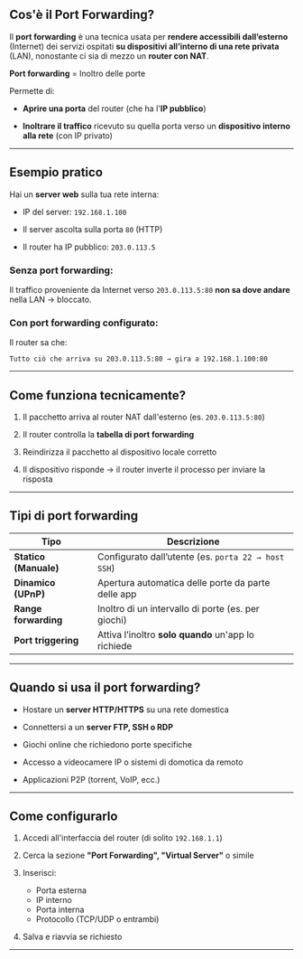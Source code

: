 ## **Cos'è il Port Forwarding?**

Il **port forwarding** è una tecnica usata per **rendere accessibili dall’esterno** (Internet) dei servizi ospitati **su dispositivi all’interno di una rete privata** (LAN), nonostante ci sia di mezzo un **router con NAT**.

**Port forwarding** = Inoltro delle porte

Permette di:

- **Aprire una porta** del router (che ha l'**IP pubblico**)
    
- **Inoltrare il traffico** ricevuto su quella porta verso un **dispositivo interno alla rete** (con IP privato)

---

## **Esempio pratico**

Hai un **server web** sulla tua rete interna:

- IP del server: `192.168.1.100`
    
- Il server ascolta sulla porta `80` (HTTP)
    
- Il router ha IP pubblico: `203.0.113.5`


### Senza port forwarding:

Il traffico proveniente da Internet verso `203.0.113.5:80` **non sa dove andare** nella LAN → bloccato.

### Con port forwarding configurato:

Il router sa che:

```
Tutto ciò che arriva su 203.0.113.5:80 → gira a 192.168.1.100:80
```

---

## **Come funziona tecnicamente?**

1. Il pacchetto arriva al router NAT dall'esterno (es. `203.0.113.5:80`)
    
2. Il router controlla la **tabella di port forwarding**
    
3. Reindirizza il pacchetto al dispositivo locale corretto
    
4. Il dispositivo risponde → il router inverte il processo per inviare la risposta

---

## **Tipi di port forwarding**

|Tipo|Descrizione|
|---|---|
|**Statico (Manuale)**|Configurato dall’utente (es. `porta 22 → host SSH`)|
|**Dinamico (UPnP)**|Apertura automatica delle porte da parte delle app|
|**Range forwarding**|Inoltro di un intervallo di porte (es. per giochi)|
|**Port triggering**|Attiva l’inoltro **solo quando** un'app lo richiede|

---

## **Quando si usa il port forwarding?**

- Hostare un **server HTTP/HTTPS** su una rete domestica
    
- Connettersi a un **server FTP, SSH o RDP**
    
- Giochi online che richiedono porte specifiche
    
- Accesso a videocamere IP o sistemi di domotica da remoto
    
- Applicazioni P2P (torrent, VoIP, ecc.)

---

## **Come configurarlo**

1. Accedi all'interfaccia del router (di solito `192.168.1.1`)
    
2. Cerca la sezione **"Port Forwarding", "Virtual Server"** o simile
    
3. Inserisci:
    
    - Porta esterna
    - IP interno
    - Porta interna
    - Protocollo (TCP/UDP o entrambi)
    
4. Salva e riavvia se richiesto

---
